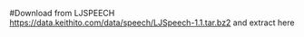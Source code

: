 #Download from LJSPEECH 
https://data.keithito.com/data/speech/LJSpeech-1.1.tar.bz2 and extract here
